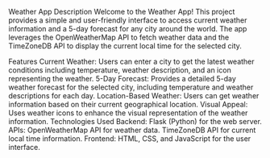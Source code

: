 Weather App
Description
Welcome to the Weather App! This project provides a simple and user-friendly interface to access current weather information and a 5-day forecast for any city around the world. The app leverages the OpenWeatherMap API to fetch weather data and the TimeZoneDB API to display the current local time for the selected city.

Features
Current Weather: Users can enter a city to get the latest weather conditions including temperature, weather description, and an icon representing the weather.
5-Day Forecast: Provides a detailed 5-day weather forecast for the selected city, including temperature and weather descriptions for each day.
Location-Based Weather: Users can get weather information based on their current geographical location.
Visual Appeal: Uses weather icons to enhance the visual representation of the weather information.
Technologies Used
Backend: Flask (Python) for the web server.
APIs:
OpenWeatherMap API for weather data.
TimeZoneDB API for current local time information.
Frontend: HTML, CSS, and JavaScript for the user interface.
